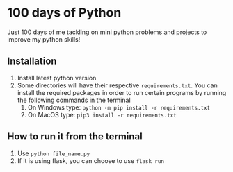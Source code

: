 # 100 days of Python

Just 100 days of me tackling on mini python problems and projects to improve my python skills!

## Installation

1. Install latest python version
2. Some directories will have their respective `requirements.txt`. You can install the required packages in order to run certain programs by running the following commands in the terminal
   1. On Windows type: `python -m pip install -r requirements.txt`
   2. On MacOS type: `pip3 install -r requirements.txt`

## How to run it from the terminal

1. Use `python file_name.py`
2. If it is using flask, you can choose to use `flask run`
